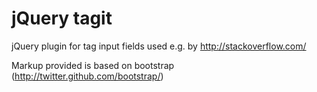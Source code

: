jQuery tagit
============

jQuery plugin for tag input fields used e.g. by http://stackoverflow.com/

Markup provided is based on bootstrap (http://twitter.github.com/bootstrap/)